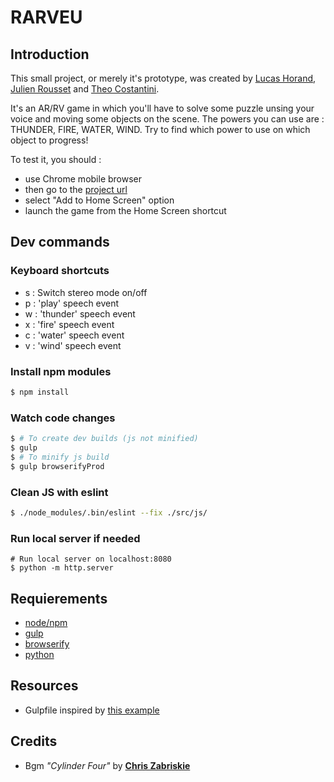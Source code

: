 # RARVEU

## Introduction

This small project, or merely it's prototype, was created by [Lucas Horand](http://luhof.fr), [Julien Rousset](http://julien-rousset.fr/) and [Theo Costantini](http://theocostantini.com).

It's an AR/RV game in which you'll have to solve some puzzle unsing your voice and moving some objects on the scene. The powers you can use are : THUNDER, FIRE, WATER, WIND.
Try to find which power to use on which object to progress!

To test it, you should :
- use Chrome mobile browser
- then go to the [project url](http://www.theocostantini.com/lab/projects/rarveu/)
- select "Add to Home Screen" option
- launch the game from the Home Screen shortcut

## Dev commands

### Keyboard shortcuts
- s : Switch stereo mode on/off
- p : 'play'    speech event
- w : 'thunder' speech event
- x : 'fire'    speech event
- c : 'water'   speech event
- v : 'wind'    speech event

### Install npm modules
```sh
$ npm install
```

### Watch code changes
```sh
$ # To create dev builds (js not minified)
$ gulp
$ # To minify js build
$ gulp browserifyProd
```

### Clean JS with eslint
``` sh
$ ./node_modules/.bin/eslint --fix ./src/js/
```

### Run local server if needed
```
# Run local server on localhost:8080
$ python -m http.server
```

## Requierements
* [node/npm](https://nodejs.org/)
* [gulp](https://github.com/gulpjs/)
* [browserify](http://browserify.org/)
* [python](https://www.python.org/)

## Resources
* Gulpfile inspired by [this example](http://mikevalstar.com/post/fast-gulp-browserify-babelify-watchify-react-build/)

## Credits
- Bgm _"Cylinder Four"_ by **[Chris Zabriskie](http://freemusicarchive.org/music/Chris_Zabriskie/2014010103336111/)**